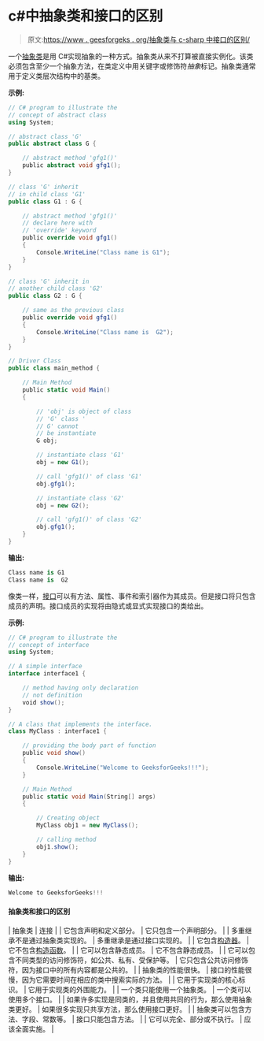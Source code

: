 # c#中抽象类和接口的区别

> 原文:[https://www . geesforgeks . org/抽象类与 c-sharp 中接口的区别/](https://www.geeksforgeeks.org/difference-between-abstract-class-and-interface-in-c-sharp/)

一个[抽象类](https://www.geeksforgeeks.org/c-abstract-classes/)是用 C#实现抽象的一种方式。抽象类从来不打算被直接实例化。该类必须包含至少一个抽象方法，在类定义中用关键字或修饰符*抽象*标记。抽象类通常用于定义类层次结构中的基类。

**示例:**

```cs
// C# program to illustrate the
// concept of abstract class
using System;

// abstract class 'G'
public abstract class G {

    // abstract method 'gfg1()'
    public abstract void gfg1();
}

// class 'G' inherit
// in child class 'G1'
public class G1 : G {

    // abstract method 'gfg1()'
    // declare here with
    // 'override' keyword
    public override void gfg1()
    {
        Console.WriteLine("Class name is G1");
    }
}

// class 'G' inherit in
// another child class 'G2'
public class G2 : G {

    // same as the previous class
    public override void gfg1()
    {
        Console.WriteLine("Class name is  G2");
    }
}

// Driver Class
public class main_method {

    // Main Method
    public static void Main()
    {

        // 'obj' is object of class
        // 'G' class '
        // G' cannot
        // be instantiate
        G obj;

        // instantiate class 'G1'
        obj = new G1();

        // call 'gfg1()' of class 'G1'
        obj.gfg1();

        // instantiate class 'G2'
        obj = new G2();

        // call 'gfg1()' of class 'G2'
        obj.gfg1();
    }
}
```

**输出:**

```cs
Class name is G1
Class name is  G2

```

像类一样，[接口](https://www.geeksforgeeks.org/c-interface/)可以有方法、属性、事件和索引器作为其成员。但是接口将只包含成员的声明。接口成员的实现将由隐式或显式实现接口的类给出。

**示例:**

```cs
// C# program to illustrate the
// concept of interface
using System;

// A simple interface
interface interface1 {

    // method having only declaration
    // not definition
    void show();
}

// A class that implements the interface.
class MyClass : interface1 {

    // providing the body part of function
    public void show()
    {
        Console.WriteLine("Welcome to GeeksforGeeks!!!");
    }

    // Main Method
    public static void Main(String[] args)
    {

        // Creating object
        MyClass obj1 = new MyClass();

        // calling method
        obj1.show();
    }
}
```

**输出:**

```cs
Welcome to GeeksforGeeks!!!
```

#### 抽象类和接口的区别

| 抽象类 | 连接 |
| 它包含声明和定义部分。 | 它只包含一个声明部分。 |
| 多重继承不是通过抽象类实现的。 | 多重继承是通过接口实现的。 |
| 它包含[构造器](https://www.geeksforgeeks.org/c-sharp-constructors/)。 | 它不包含[构造函数](https://www.geeksforgeeks.org/c-sharp-constructors/)。 |
| 它可以包含静态成员。 | 它不包含静态成员。 |
| 它可以包含不同类型的访问修饰符，如公共、私有、受保护等。 | 它只包含公共访问修饰符，因为接口中的所有内容都是公共的。 |
| 抽象类的性能很快。 | 接口的性能很慢，因为它需要时间在相应的类中搜索实际的方法。 |
| 它用于实现类的核心标识。 | 它用于实现类的外围能力。 |
| 一个类只能使用一个抽象类。 | 一个类可以使用多个接口。 |
| 如果许多实现是同类的，并且使用共同的行为，那么使用抽象类更好。 | 如果很多实现只共享方法，那么使用接口更好。 |
| 抽象类可以包含方法、字段、常数等。 | 接口只能包含方法。 |
| 它可以完全、部分或不执行。 | 应该全面实施。 |